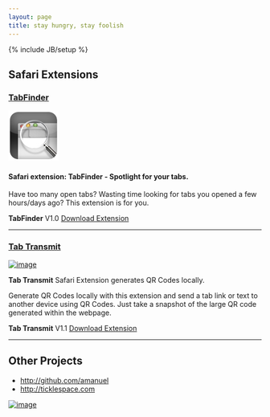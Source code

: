```yaml
---
layout: page
title: stay hungry, stay foolish
---
```

{% include JB/setup %}


## Safari Extensions

### [TabFinder](tabfinder.html)

[![image](TabFinderIcon.png)](tabfinder.html)

#### Safari extension: TabFinder - Spotlight for your tabs.

Have too many open tabs? Wasting time looking for tabs you opened a few hours/days ago? This extension is for you.

**TabFinder** V1.0 [Download Extension](TabFinder.safariextz)

--- 

### [Tab Transmit](http://ticklespace.com/tab-transmit-safari-extension)

[![image](http://ticklespace.com/files/tticon.png)](http://ticklespace.com/tab-transmit-safari-extension)

**Tab Transmit** Safari Extension generates QR Codes locally.

Generate QR Codes locally with this extension and send a tab link or text to another device using QR Codes. Just take a snapshot of the large QR code generated within the webpage.

**Tab Transmit** V1.1 [Download Extension](http://ticklespace.com/extensions/TabTransmit.safariextz)

--- 

## Other Projects

* <http://github.com/amanuel>
* <http://ticklespace.com>

[![image](https://mixpanel.com/site_media/images/partner/badge_light.png)](https://mixpanel.com/f/partner)
